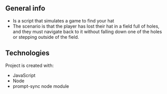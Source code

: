 ## General info
- Is a script that simulates a game to find your hat
- The scenario is that the player has lost their hat in a field full of holes, and they must navigate back to it without falling down one of the holes or stepping outside of the field.
	
## Technologies
Project is created with:
* JavaScript
* Node
* prompt-sync node module
